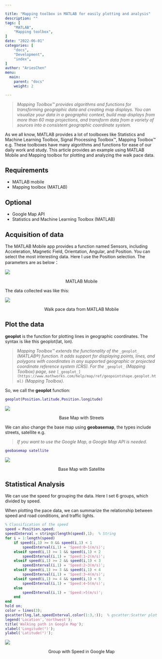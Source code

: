 ```yaml
---

title: "Mapping toolbox in MATLAB for easily plotting and analysis"
description: ""
tags: [
    "MATLAB",
    "Mapping toolbox",
]
date: "2022-06-01"
categories: [
    "docs",
    "Development",
    "index",
]
author: "AriesChen"
menu:
  main:
    parent: "docs"
    weight: 2

---
```


> _Mapping Toolbox™ provides algorithms and functions for transforming geographic data and creating map displays. You can visualize your data in a geographic context, build map displays from more than 60 map projections, and transform data from a variety of sources into a consistent geographic coordinate system._

As we all know, MATLAB provides a lot of toolboxes like Statistics and Machine Learning Toolbox, Signal Processing Toolbox™, Mapping Toolbox™ e.g. These toolboxes have many algorithms and functions for ease of our daily work and study. This article provides an example using MATLAB Mobile and Mapping toolbox for plotting and analyzing the walk pace data.

## Requirements

*   MATLAB mobile
*   Mapping toolbox (MATLAB)

## Optional

*   Google Map API
*   Statistics and Machine Learning Toolbox (MATLAB)

## Acquisition of data

The MATLAB Mobile app provides a function named Sensors, including Acceleration, Magnetic Field, Orientation, Angular, and Position. You can select the most interesting data. Here I use the Position selection. The parameters are as below：

![](https://miro.medium.com/v2/resize:fit:1400/1*YbS_HxaEpOsAR9AUCcZwzg.png)

<center>MATLAB Mobile</center>

The data collected was like this:

![](https://miro.medium.com/v2/resize:fit:1298/1*yma8-D86zSrZaWuHhoqm2g.jpeg)

<center>Walk pace data from MATLAB Mobile</center>

## Plot the data

**geoplot** is the function for plotting lines in geographic coordinates. The syntax is like this geoplot(lat, lon).

> _Mapping Toolbox™ extends the functionality of the_ `_geoplot_` _(MATLAB®) function. It adds support for displaying points, lines, and polygons with coordinates in any supported geographic or projected coordinate reference system (CRS). For the_ `_geoplot_` _(Mapping Toolbox) page, see_ `[_geoplot_](https://www.mathworks.com/help/map/ref/geopointshape.geoplot.html)` _(Mapping Toolbox)._

So, we call the **geoplot** function:

```matlab
geoplot(Position.latitude,Position.longitude)
```

![](https://miro.medium.com/v2/resize:fit:1120/1*cQgmteltoe4NCtJxDI4rvA.jpeg)

<center>Base Map with Streets</center>

We can also change the base map using **geobasemap**, the types include streets, satellite e.g.

> _If you want to use the Google Map, a Google Map API is needed._

```matlab
geobasemap satellite
```

![](https://miro.medium.com/v2/resize:fit:1120/1*rBHNs971SipxxKsm-rBFGw.jpeg)

<center>Base Map with Satellite</center>

## Statistical Analysis

We can use the speed for grouping the data. Here I set 6 groups, which divided by speed.

When plotting the pace data, we can summarize the relationship between speed and road conditions, and traffic lights.

```matlab
% Classification of the speed
speed = Position.speed;
speedInterval = strings(length(speed),1);  % String
for i = 1:length(speed)
    if speed(i,1) >= 0 && speed(i,1) < 1
        speedInterval(i,1) = 'Speed:0~1(m/s)';
    elseif speed(i,1) >= 1 && speed(i,1) < 2
        speedInterval(i,1) = 'Speed:1~2(m/s)';
    elseif speed(i,1) >= 2 && speed(i,1) < 3
        speedInterval(i,1) = 'Speed:2~3(m/s)';
    elseif speed(i,1) >= 3 && speed(i,1) < 4
        speedInterval(i,1) = 'Speed:3~4(m/s)';
    elseif speed(i,1) >= 4 && speed(i,1) < 5
        speedInterval(i,1) = 'Speed:4~5(m/s)';
    else 
        speedInterval(i,1) = 'Speed:>5(m/s)';
    end
end
hold on;
color = lines(3);
gscatter(lng,lat,speedInterval,color(1:3,:));  % gscatter:Scatter plot by group
legend('Location','northwest');
title('Walking path in Google Map');
xlabel('Longitude(°)');
ylabel('Latitude(°)');
```

![](https://miro.medium.com/v2/resize:fit:1120/1*awtjAhhh8uqkD82WvjzR8w.jpeg)

<center>Group with Speed in Google Map</center>